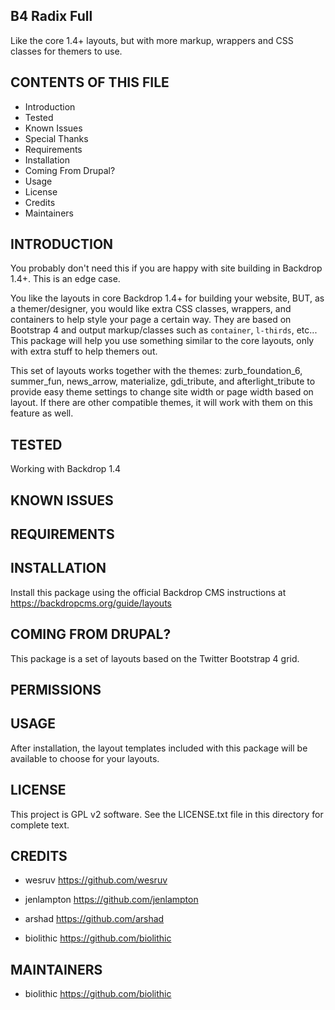 B4 Radix Full
------------------------

Like the core 1.4+ layouts, but with more markup, wrappers and CSS classes for themers to use.

CONTENTS OF THIS FILE
---------------------

 - Introduction
 - Tested
 - Known Issues
 - Special Thanks
 - Requirements
 - Installation
 - Coming From Drupal?
 - Usage
 - License
 - Credits
 - Maintainers

INTRODUCTION
------------

You probably don't need this if you are happy with site building in Backdrop 1.4+. This is an edge case.

You like the layouts in core Backdrop 1.4+ for building your website, BUT, as a themer/designer, you would like extra CSS classes, wrappers, and containers to help style your page a certain way. They are based on Bootstrap 4 and output markup/classes such as `container`, `l-thirds`, etc...  This package will help you use something similar to the core layouts, only with extra stuff to help themers out.

This set of layouts works together with the themes: zurb_foundation_6, summer_fun, news_arrow, materialize, gdi_tribute, and afterlight_tribute to provide easy theme settings to change site width or page width based on layout. If there are other compatible themes, it will work with them on this feature as well.

TESTED
-----

Working with Backdrop 1.4

KNOWN ISSUES
---------------------



REQUIREMENTS
------------



INSTALLATION
------------

Install this package using the official Backdrop CMS instructions at https://backdropcms.org/guide/layouts

COMING FROM DRUPAL?
-------------------

This package is a set of layouts based on the Twitter Bootstrap 4 grid.

PERMISSIONS
------------


USAGE
-----

After installation, the layout templates included with this package will be available to choose for your layouts.


LICENSE
-------

This project is GPL v2 software. See the LICENSE.txt file in this directory for complete text.

CREDITS
-----------

 - wesruv <https://github.com/wesruv>

 - jenlampton <https://github.com/jenlampton>

 - arshad <https://github.com/arshad>

 - biolithic <https://github.com/biolithic>

MAINTAINERS
-----------

 - biolithic <https://github.com/biolithic>
